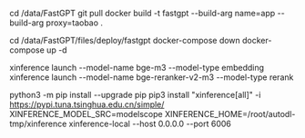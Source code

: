 cd /data/FastGPT
git pull
docker build -t fastgpt --build-arg name=app --build-arg proxy=taobao .

cd /data/FastGPT/files/deploy/fastgpt
docker-compose down
docker-compose up -d

xinference launch --model-name bge-m3 --model-type embedding
xinference launch --model-name bge-reranker-v2-m3 --model-type rerank

python3 -m pip install --upgrade pip
pip3 install "xinference[all]" -i https://pypi.tuna.tsinghua.edu.cn/simple/
XINFERENCE_MODEL_SRC=modelscope XINFERENCE_HOME=/root/autodl-tmp/xinference xinference-local --host 0.0.0.0 --port 6006